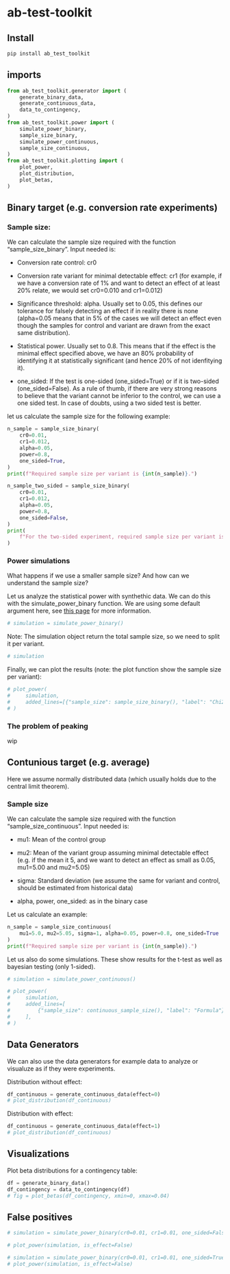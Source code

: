 ab-test-toolkit
================

<!-- WARNING: THIS FILE WAS AUTOGENERATED! DO NOT EDIT! -->

## Install

``` sh
pip install ab_test_toolkit
```

## imports

``` python
from ab_test_toolkit.generator import (
    generate_binary_data,
    generate_continuous_data,
    data_to_contingency,
)
from ab_test_toolkit.power import (
    simulate_power_binary,
    sample_size_binary,
    simulate_power_continuous,
    sample_size_continuous,
)
from ab_test_toolkit.plotting import (
    plot_power,
    plot_distribution,
    plot_betas,
)
```

## Binary target (e.g. conversion rate experiments)

### Sample size:

We can calculate the sample size required with the function
“sample_size_binary”. Input needed is:

- Conversion rate control: cr0

- Conversion rate variant for minimal detectable effect: cr1 (for
  example, if we have a conversion rate of 1% and want to detect an
  effect of at least 20% relate, we would set cr0=0.010 and cr1=0.012)

- Significance threshold: alpha. Usually set to 0.05, this defines our
  tolerance for falsely detecting an effect if in reality there is none
  (alpha=0.05 means that in 5% of the cases we will detect an effect
  even though the samples for control and variant are drawn from the
  exact same distribution).

- Statistical power. Usually set to 0.8. This means that if the effect
  is the minimal effect specified above, we have an 80% probability of
  identifying it at statistically significant (and hence 20% of not
  idenfitying it).

- one_sided: If the test is one-sided (one_sided=True) or if it is
  two-sided (one_sided=False). As a rule of thumb, if there are very
  strong reasons to believe that the variant cannot be inferior to the
  control, we can use a one sided test. In case of doubts, using a two
  sided test is better.

let us calculate the sample size for the following example:

``` python
n_sample = sample_size_binary(
    cr0=0.01,
    cr1=0.012,
    alpha=0.05,
    power=0.8,
    one_sided=True,
)
print(f"Required sample size per variant is {int(n_sample)}.")
```

``` python
n_sample_two_sided = sample_size_binary(
    cr0=0.01,
    cr1=0.012,
    alpha=0.05,
    power=0.8,
    one_sided=False,
)
print(
    f"For the two-sided experiment, required sample size per variant is {int(n_sample_two_sided)}."
)
```

### Power simulations

What happens if we use a smaller sample size? And how can we understand
the sample size?

Let us analyze the statistical power with synthethic data. We can do
this with the simulate_power_binary function. We are using some default
argument here, see [this
page](https://k111git.github.io/ab-test-simulator/power.html) for more
information.

``` python
# simulation = simulate_power_binary()
```

Note: The simulation object return the total sample size, so we need to
split it per variant.

``` python
# simulation
```

Finally, we can plot the results (note: the plot function show the
sample size per variant):

``` python
# plot_power(
#     simulation,
#     added_lines=[{"sample_size": sample_size_binary(), "label": "Chi2"}],
# )
```

### The problem of peaking

wip

## Contunious target (e.g. average)

Here we assume normally distributed data (which usually holds due to the
central limit theorem).

### Sample size

We can calculate the sample size required with the function
“sample_size_continuous”. Input needed is:

- mu1: Mean of the control group

- mu2: Mean of the variant group assuming minimal detectable effect
  (e.g. if the mean it 5, and we want to detect an effect as small as
  0.05, mu1=5.00 and mu2=5.05)

- sigma: Standard deviation (we assume the same for variant and control,
  should be estimated from historical data)

- alpha, power, one_sided: as in the binary case

Let us calculate an example:

``` python
n_sample = sample_size_continuous(
    mu1=5.0, mu2=5.05, sigma=1, alpha=0.05, power=0.8, one_sided=True
)
print(f"Required sample size per variant is {int(n_sample)}.")
```

Let us also do some simulations. These show results for the t-test as
well as bayesian testing (only 1-sided).

``` python
# simulation = simulate_power_continuous()
```

``` python
# plot_power(
#     simulation,
#     added_lines=[
#         {"sample_size": continuous_sample_size(), "label": "Formula"}
#     ],
# )
```

## Data Generators

We can also use the data generators for example data to analyze or
visualuze as if they were experiments.

Distribution without effect:

``` python
df_continuous = generate_continuous_data(effect=0)
# plot_distribution(df_continuous)
```

Distribution with effect:

``` python
df_continuous = generate_continuous_data(effect=1)
# plot_distribution(df_continuous)
```

## Visualizations

Plot beta distributions for a contingency table:

``` python
df = generate_binary_data()
df_contingency = data_to_contingency(df)
# fig = plot_betas(df_contingency, xmin=0, xmax=0.04)
```

## False positives

``` python
# simulation = simulate_power_binary(cr0=0.01, cr1=0.01, one_sided=False)
```

``` python
# plot_power(simulation, is_effect=False)
```

``` python
# simulation = simulate_power_binary(cr0=0.01, cr1=0.01, one_sided=True)
# plot_power(simulation, is_effect=False)
```
